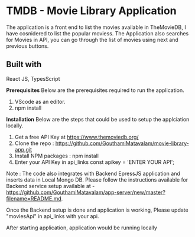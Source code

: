 # TMDB - Movie Library Application

The application is a front end to list the movies available in TheMovieDB, I have cosnidered to list the popular moviess. The Application also searches for Movies in API, you can go through the list of movies using next and previous buttons.

## Built with
React JS,
TypesScript

**Prerequisites**
Below are the prerequisites required to run the application.

1. VScode as an editor.
2. npm install

**Installation**
Below are the steps that could be used to setup the applciation locally.

1. Get a free API Key at https://www.themoviedb.org/ 
2. Clone the repo : https://github.com/GouthamiMatavalam/movie-library-app.git
3. Install NPM packages : npm install
4. Enter your API Key in api_links
const apikey = 'ENTER YOUR API';

Note :
The code also integrates with Backend EpressJS application and inserts data in Local Mongo DB.
Please follow the instructions available for Backend service setup available at - https://github.com/GouthamiMatavalam/app-server/new/master?filename=README.md.

Once the Backend setup is done and application is working, Please update "moviesApi" in api_links with your api.

After starting application, application would be running locally
